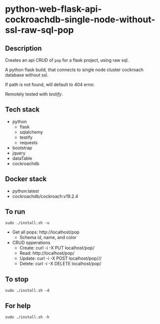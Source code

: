 # python-web-flask-api-cockroachdb-single-node-without-ssl-raw-sql-pop

## Description
Creates an api CRUD of `pop` for a flask project, using raw sql.

A python flask build, that connects to single node cluster
cockroach database without ssl.

If path is not found, will default to 404 error.

Remotely tested with *testify*.

## Tech stack
- python
  - flask
  - sqlalchemy
  - testify
  - requests
- bootstrap
- jquery
- dataTable
- cockroachdb

## Docker stack
- python:latest
- cockroachdb/cockroach:v19.2.4

## To run
`sudo ./install.sh -u`
- Get all pops: http://localhost/pop
  - Schema id, name, and color
- CRUD opperations
  - Create: curl -i -X PUT localhost/pop/<id>
  - Read: http://localhost/pop/<id>
  - Update: curl -i -X POST localhost/pop/<id>/<name>/<color>
  - Delete: curl -i -X DELETE localhost/pop/<id>

## To stop
`sudo ./install.sh -d`

## For help
`sudo ./install.sh -h`
